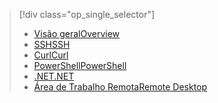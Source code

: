 > [!div class="op_single_selector"]
> * [<span data-ttu-id="d534a-101">Visão geral</span><span class="sxs-lookup"><span data-stu-id="d534a-101">Overview</span></span>](../articles/hdinsight/hdinsight-use-pig.md)
> * [<span data-ttu-id="d534a-102">SSH</span><span class="sxs-lookup"><span data-stu-id="d534a-102">SSH</span></span>](../articles/hdinsight/hdinsight-hadoop-use-pig-ssh.md)
> * [<span data-ttu-id="d534a-103">Curl</span><span class="sxs-lookup"><span data-stu-id="d534a-103">Curl</span></span>](../articles/hdinsight/hdinsight-hadoop-use-pig-curl.md)
> * [<span data-ttu-id="d534a-104">PowerShell</span><span class="sxs-lookup"><span data-stu-id="d534a-104">PowerShell</span></span>](../articles/hdinsight/hdinsight-hadoop-use-pig-powershell.md)
> * [<span data-ttu-id="d534a-105">.NET</span><span class="sxs-lookup"><span data-stu-id="d534a-105">.NET</span></span>](../articles/hdinsight/hdinsight-hadoop-use-pig-dotnet-sdk.md)
> * [<span data-ttu-id="d534a-106">Área de Trabalho Remota</span><span class="sxs-lookup"><span data-stu-id="d534a-106">Remote Desktop</span></span>](../articles/hdinsight/hdinsight-hadoop-use-pig-remote-desktop.md)
> 
> 

